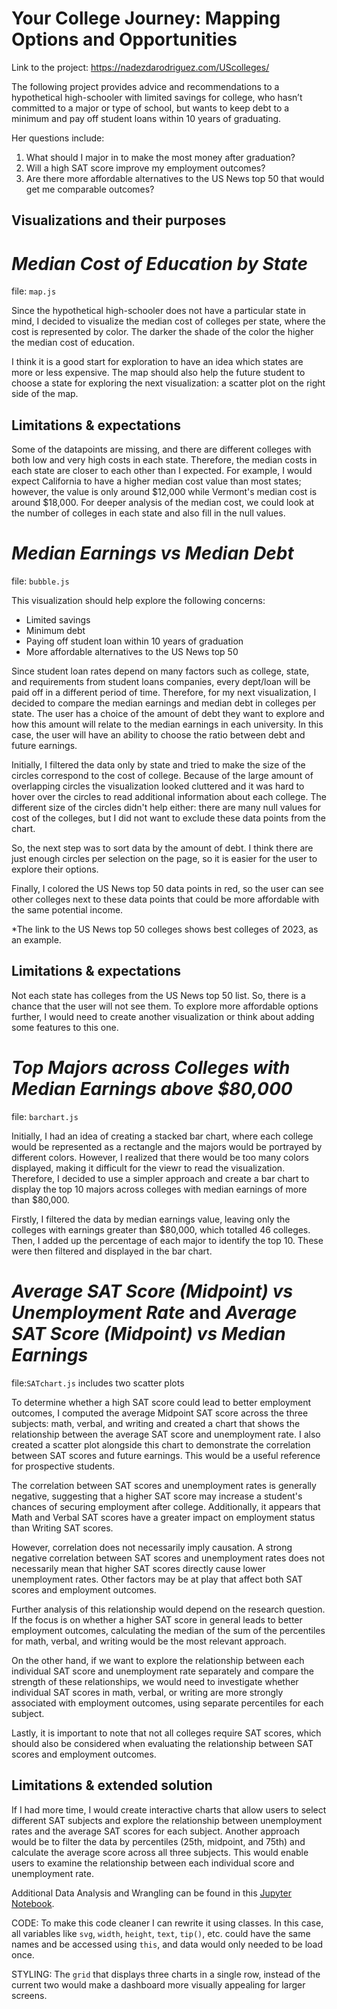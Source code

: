 # Your College Journey: Mapping Options and Opportunities

Link to the project: https://nadezdarodriguez.com/UScolleges/

The following project provides advice and recommendations to a hypothetical high-schooler with limited savings for
college, who hasn’t committed to a major or type of school, but wants to keep debt to a minimum and pay
off student loans within 10 years of graduating. 

Her questions include:
1. What should I major in to make the most money after graduation?
2. Will a high SAT score improve my employment outcomes?
3. Are there more affordable alternatives to the US News top 50 that would get me comparable outcomes?

## Visualizations and their purposes

# *Median Cost of Education by State* 
file: `map.js`

Since the hypothetical high-schooler does not have a particular state in mind, I decided to visualize the median cost of colleges per state, where the cost is represented by color. The darker the shade of the color the higher the median cost of education.

I think it is a good start for exploration to have an idea which states are more or less expensive. The map should also help the future student to choose a state for exploring the next visualization: a scatter plot on the right side of the map.

## Limitations & expectations
Some of the datapoints are missing, and there are different colleges with both low and very high costs in each state. Therefore, the median costs in each state are closer to each other than I expected. For example, I would expect California to have a higher median cost value than most states; however, the value is only around $12,000 while Vermont's median cost is around $18,000. For deeper analysis of the median cost, we could look at the number of colleges in each state and also fill in the null values.

# *Median Earnings vs Median Debt*
file: `bubble.js`

This visualization should help explore the following concerns:
- Limited savings
- Minimum debt
- Paying off student loan within 10 years of graduation
- More affordable alternatives to the US News top 50

Since student loan rates depend on many factors such as college, state, and requirements from student loans companies, every dept/loan will be paid off in a different period of time. Therefore, for my next visualization, I decided to compare the median earnings and median debt in colleges per state. The user has a choice of the amount of debt they want to explore and how this amount will relate to the median earnings in each university. In this case, the user will have an ability to choose the ratio between debt and future earnings.

Initially, I filtered the data only by state and tried to make the size of the circles correspond to the cost of college. Because of the large amount of overlapping circles the visualization looked cluttered and it was hard to hover over the circles to read additional information about each college. The different size of the circles didn't help either: there are many null values for cost of the colleges, but I did not want to exclude these data points from the chart.

So, the next step was to sort data by the amount of debt. I think there are just enough circles per selection on the page, so it is easier for the user to explore their options.

Finally, I colored the US News top 50 data points in red, so the user can see other colleges next to these data points that could be more affordable with the same potential income.

*The link to the US News top 50 colleges shows best colleges of 2023, as an example.

## Limitations & expectations
Not each state has colleges from the US News top 50 list. So, there is a chance that the user will not see them. To explore more affordable options further, I would need to create another visualization or think about adding some features to this one.

# *Top Majors across Colleges with Median Earnings above $80,000*
file: `barchart.js`

Initially, I had an idea of creating a stacked bar chart, where each college would be represented as a rectangle and the majors would be portrayed by different colors. However, I realized that there would be too many colors displayed, making it difficult for the viewr to read the visualization. Therefore, I decided to use a simpler approach and create a bar chart to display the top 10 majors across colleges with median earnings of more than $80,000.

Firstly, I filtered the data by median earnings value, leaving only the colleges with earnings greater than $80,000, which totalled 46 colleges. Then, I added up the percentage of each major to identify the top 10. These were then filtered and displayed in the bar chart.

# *Average SAT Score (Midpoint) vs Unemployment Rate* and *Average SAT Score (Midpoint) vs Median Earnings*
file:`SATchart.js` includes two scatter plots

To determine whether a high SAT score could lead to better employment outcomes, I computed the average Midpoint SAT score across the three subjects: math, verbal, and writing and created a chart that shows the relationship between the average SAT score and unemployment rate. I also created a scatter plot alongside this chart to demonstrate the correlation between SAT scores and future earnings. This would be a useful reference for prospective students.

The correlation between SAT scores and unemployment rates is generally negative, suggesting that a higher SAT score may increase a student's chances of securing employment after college. Additionally, it appears that Math and Verbal SAT scores have a greater impact on employment status than Writing SAT scores.

However, correlation does not necessarily imply causation. A strong negative correlation between SAT scores and unemployment rates does not necessarily mean that higher SAT scores directly cause lower unemployment rates. Other factors may be at play that affect both SAT scores and employment outcomes.

Further analysis of this relationship would depend on the research question. If the focus is on whether a higher SAT score in general leads to better employment outcomes, calculating the median of the sum of the percentiles for math, verbal, and writing would be the most relevant approach.

On the other hand, if we want to explore the relationship between each individual SAT score and unemployment rate separately and compare the strength of these relationships, we would need to investigate whether individual SAT scores in math, verbal, or writing are more strongly associated with employment outcomes, using separate percentiles for each subject.

Lastly, it is important to note that not all colleges require SAT scores, which should also be considered when evaluating the relationship between SAT scores and employment outcomes.

## Limitations & extended solution

If I had more time, I would create interactive charts that allow users to select different SAT subjects and explore the relationship between unemployment rates and the average SAT scores for each subject. Another approach would be to filter the data by percentiles (25th, midpoint, and 75th) and calculate the average score across all three subjects. This would enable users to examine the relationship between each individual score and unemployment rate.

Additional Data Analysis and Wrangling can be found in this [Jupyter Notebook](/data/Wrangling%20College%20dataset.ipynb).

CODE:
To make this code cleaner I can rewrite it using classes. In this case, all variables like `svg`, `width`, `height`, `text`, `tip()`, etc. could have the same names and be accessed  using `this`, and data would only needed to be load once.

STYLING:
The `grid` that displays three charts in a single row, instead of the current two would make a dashboard more visually appealing for larger screens.



